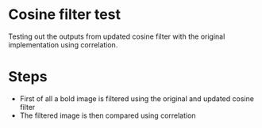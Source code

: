 # Cosine filter test

Testing out the outputs from updated cosine filter with the original implementation using correlation.

# Steps
- First of all a bold image is filtered using the original and updated cosine filter
- The filtered image is then compared using correlation
